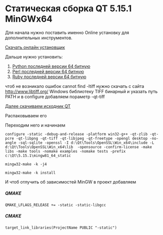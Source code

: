 # Статическая сборка QT 5.15.1 MinGWx64

Для начала нужно поставить именно Online установку для дополнительных инструментов.

[Скачать онлайн установщик](http://download.qt.io/official_releases/online_installers/qt-unified-windows-x86-online.exe "Скачать онлайн установщик")


Дальше нужно установить:
1. [Python последней версии 64 битную](https://www.python.org/ftp/python/3.8.3/python-3.8.3-amd64.exe "Python последней версии 64 битную")
2. [Perl последней версии 64 битную](http://strawberryperl.com/download/5.30.2.1/strawberry-perl-5.30.2.1-64bit.msi "Perl последней версии 64 битную")
3. [Ruby последней версии 64 битную](https://github.com/oneclick/rubyinstaller2/releases/download/RubyInstaller-2.7.1-1/rubyinstaller-2.7.1-1-x64.exe "Ruby последней версии 64 битную")

чтоб не возникало ошибок cannot find -ltiff нужно скачать с сайта http://www.libtiff.org/ Windows библиотеку TIFF бинарный и указать путь PATH и в configure добавляем пораметр -qt-tiff

[Далее скачиваем исходник QT](http://download.qt.io/official_releases/qt/5.15/5.15.0/single/qt-everywhere-src-5.15.0.zip "Далее скачиваем исходник QT")

Распаковываем его

Переходим него и начинаем

`configure -static -debug-and-release -platform win32-g++ -qt-zlib -qt-pcre -qt-libpng -qt-tiff -qt-libjpeg -qt-freetype -opengl desktop -no-angle -sql-sqlite -openssl -I d:\Qt\Tools\OpenSSL\Win_x64\include -L d:\Qt\Tools\OpenSSL\Win_x64\lib  -opensource -confirm-license -make libs -make tools -nomake examples -nomake tests -prefix c:\Qt\5.15.1\mingw81_64_static`

`mingw32-make -k -j4`

`mingw32-make -k install`

И чтоб отлучить об зависимостей MinGW в проект добавляем

##### QMAKE

`QMAKE_LFLAGS_RELEASE += -static -static-libgcc`

##### CMAKE

`target_link_libraries(ProjectName PUBLIC "-static")`
